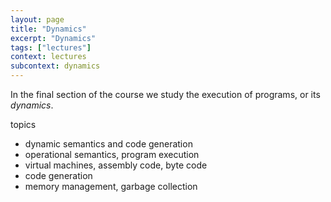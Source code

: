 ```yaml
---
layout: page
title: "Dynamics"
excerpt: "Dynamics"
tags: ["lectures"]
context: lectures
subcontext: dynamics
---
```


In the final section of the course we study the execution of programs, or its _dynamics_.

topics

  - dynamic semantics and code generation
  - operational semantics, program execution
  - virtual machines, assembly code, byte code
  - code generation
  - memory management, garbage collection
